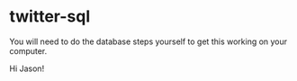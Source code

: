 # twitter-sql
You will need to do the database steps yourself to get this working on your computer.

Hi Jason!